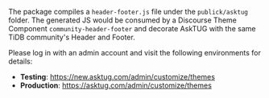 The package compiles a `header-footer.js` file under the `publick/asktug` folder. The generated JS would be consumed by a Discourse Theme Component `community-header-footer` and decorate AskTUG with the same TiDB community's Header and Footer.

Please log in with an admin account and visit the following environments for details:

- **Testing**: https://new.asktug.com/admin/customize/themes
- **Production**: https://asktug.com/admin/customize/themes
